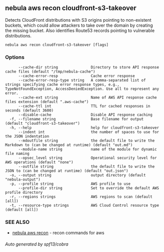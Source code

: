 ## nebula aws recon cloudfront-s3-takeover

Detects CloudFront distributions with S3 origins pointing to non-existent buckets, which could allow attackers to take over the domain by creating the missing bucket. Also identifies Route53 records pointing to vulnerable distributions.

```
nebula aws recon cloudfront-s3-takeover [flags]
```

### Options

```
      --cache-dir string               Directory to store API response cache files (default "/tmp/nebula-cache")
      --cache-error-resp               Cache error response
      --cache-error-resp-type string   A comma-separated list of strings specifying cache error response types, e.g., TypeNotFoundException, AccessDeniedException. Use all to represent any error.
      --cache-ext string               Name of AWS API response cache files extension (default ".aws-cache")
      --cache-ttl int                  TTL for cached responses in seconds (default 3600)
      --disable-cache                  Disable API response caching
  -f, --filename string                Base filename for output (default "cloudfront-s3-takeover")
  -h, --help                           help for cloudfront-s3-takeover
      --indent int                     the number of spaces to use for the JSON indentation
      --mdoutfile string               the default file to write the Markdown to (can be changed at runtime) (default "out.md")
      --module-name string             name of the module for dynamic file naming
      --opsec_level string             Operational security level for AWS operations (default "none")
      --outfile string                 the default file to write the JSON to (can be changed at runtime) (default "out.json")
  -o, --output string                  output directory (default "nebula-output")
  -p, --profile string                 AWS profile to use
      --profile-dir string             Set to override the default AWS profile directory
  -r, --regions strings                AWS regions to scan (default [all])
  -t, --resource-type strings          AWS Cloud Control resource type (default [all])
```

### SEE ALSO

* [nebula aws recon](nebula_aws_recon.md)	 - recon commands for aws

###### Auto generated by spf13/cobra
